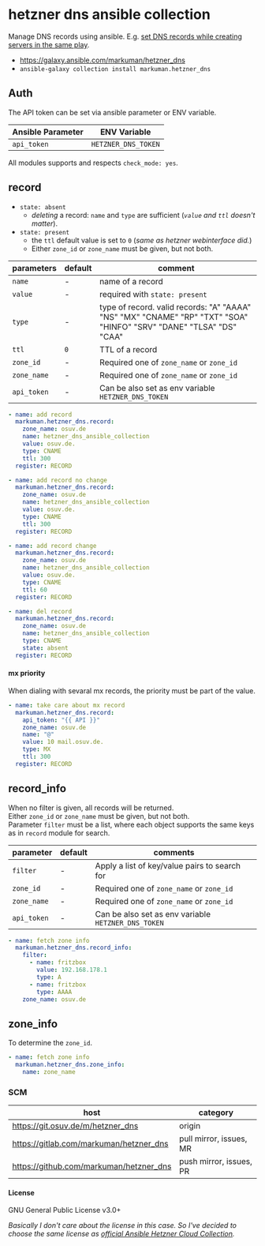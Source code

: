# hetzner dns ansible collection

Manage DNS records using ansible. E.g. [set DNS records while creating servers in the same play](https://git.osuv.de/m/hetzner_dns/wiki/Home).

* https://galaxy.ansible.com/markuman/hetzner_dns
* `ansible-galaxy collection install markuman.hetzner_dns`

## Auth

The API token can be set via ansible parameter or ENV variable.

| **Ansible Parameter** | **ENV Variable** |
| --- | --- |
| `api_token` | `HETZNER_DNS_TOKEN` |

All modules supports and respects `check_mode: yes`.

## record

* `state: absent` 
    * _deleting_ a record: `name` and `type` are sufficient (_`value` and `ttl` doesn't matter_).  
* `state: present`
    * the `ttl` default value is set to `0` (_same as hetzner webinterface did._)
    * Either `zone_id` or `zone_name`  must be given, but not both.  

| parameters | default | comment |
| --- | --- | --- |
| `name` | - | name of a record |
| `value` | - | required with `state: present` |
| `type` | - | type of record. valid records: "A" "AAAA" "NS" "MX" "CNAME" "RP" "TXT" "SOA" "HINFO" "SRV" "DANE" "TLSA" "DS" "CAA" |
| `ttl` | `0` | TTL of a record |
| `zone_id` | - | Required one of `zone_name` or `zone_id` |
| `zone_name` | - | Required one of `zone_name` or `zone_id` |
| `api_token` | - | Can be also set as env variable `HETZNER_DNS_TOKEN` |


```yml
- name: add record
  markuman.hetzner_dns.record:
    zone_name: osuv.de
    name: hetzner_dns_ansible_collection
    value: osuv.de.
    type: CNAME
    ttl: 300
  register: RECORD

- name: add record no change
  markuman.hetzner_dns.record:
    zone_name: osuv.de
    name: hetzner_dns_ansible_collection
    value: osuv.de.
    type: CNAME
    ttl: 300
  register: RECORD

- name: add record change
  markuman.hetzner_dns.record:
    zone_name: osuv.de
    name: hetzner_dns_ansible_collection
    value: osuv.de.
    type: CNAME
    ttl: 60
  register: RECORD

- name: del record
  markuman.hetzner_dns.record:
    zone_name: osuv.de
    name: hetzner_dns_ansible_collection
    type: CNAME
    state: absent
  register: RECORD
```

#### mx priority

When dialing with sevaral mx records, the priority must be part of the value.

```yml
- name: take care about mx record
  markuman.hetzner_dns.record:
    api_token: "{{ API }}"
    zone_name: osuv.de
    name: "@"
    value: 10 mail.osuv.de.
    type: MX
    ttl: 300
  register: RECORD
```

## record_info

When no filter is given, all records will be returned.  
Either `zone_id` or `zone_name`  must be given, but not both.  
Parameter `filter` must be a list, where each object supports the same keys as in `record`  module for search.

| parameter | default | comments |
| --- | --- | --- |
| `filter` | - | Apply a list of key/value pairs to search for |
| `zone_id` | - | Required one of `zone_name` or `zone_id` |
| `zone_name` | - | Required one of `zone_name` or `zone_id` |
| `api_token` | - | Can be also set as env variable `HETZNER_DNS_TOKEN` |


```yml
- name: fetch zone info
  markuman.hetzner_dns.record_info:
    filter:
      - name: fritzbox
        value: 192.168.178.1
        type: A
      - name: fritzbox
        type: AAAA
    zone_name: osuv.de
```

## zone_info

To determine the `zone_id`.

```yml
- name: fetch zone info
  markuman.hetzner_dns.zone_info:
    name: zone_name
```

### SCM

| **host** | **category** |
| --- | --- |
| https://git.osuv.de/m/hetzner_dns | origin |
| https://gitlab.com/markuman/hetzner_dns | pull mirror, issues, MR |
| https://github.com/markuman/hetzner_dns | push mirror, issues, PR |

#### License

GNU General Public License v3.0+  

_Basically I don't care about the license in this case. So I've decided to choose the same license as [official Ansible Hetzner Cloud Collection](https://github.com/ansible-collections/hetzner.hcloud)._